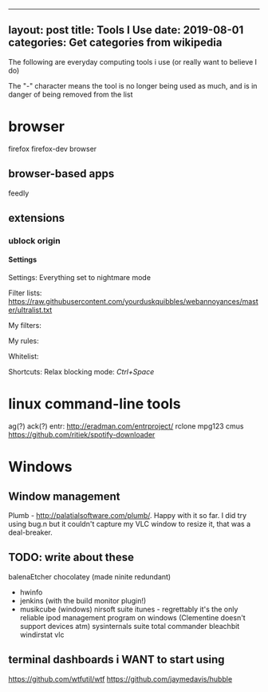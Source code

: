 
---
layout: post
title: Tools I Use
date: 2019-08-01
categories: Get categories from wikipedia
---


The following are everyday computing tools i use (or really want to believe I do)

The "-" character means the tool is no longer being used as much, and is in
danger of being removed from the list

# browser
firefox
firefox-dev browser

## browser-based apps
feedly

## extensions
### ublock origin
#### Settings
Settings: Everything set to nightmare mode

Filter lists:
https://raw.githubusercontent.com/yourduskquibbles/webannoyances/master/ultralist.txt

My filters:

My rules:

Whitelist:

Shortcuts: Relax blocking mode: _Ctrl+Space_

# linux command-line tools
ag(?)
ack(?)
entr: http://eradman.com/entrproject/
rclone
mpg123
cmus
https://github.com/ritiek/spotify-downloader

# Windows
## Window management
Plumb - http://palatialsoftware.com/plumb/. Happy with it so far.
I did try using bug.n but it couldn't capture my VLC window to resize it,
that was a deal-breaker.

## TODO: write about these
balenaEtcher
chocolatey (made ninite redundant)
- hwinfo
- jenkins (with the build monitor plugin!)
- musikcube (windows)
nirsoft suite
itunes - regrettably it's the only reliable ipod management program on windows (Clementine doesn't support devices atm)
sysinternals suite
total commander
bleachbit
windirstat
vlc

## terminal dashboards i WANT to start using
https://github.com/wtfutil/wtf
https://github.com/jaymedavis/hubble
